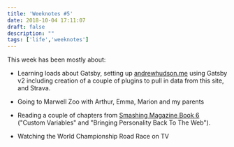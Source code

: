 ```yaml
---
title: 'Weeknotes #5'
date: 2018-10-04 17:11:07
draft: false
description: ""
tags: ['life','weeknotes']
---
```


This week has been mostly about:

*   Learning loads about Gatsby, setting up [andrewhudson.me](https://andrewhudson.me) using Gatsby v2 including creation of a couple of plugins to pull in data from this site, and Strava.
*   Going to Marwell Zoo with Arthur, Emma, Marion and my parents   
    
*   Reading a couple of chapters from [Smashing Magazine Book 6](https://www.smashingmagazine.com/2018/09/smashing-book-6-release/) ("Custom Variables" and "Bringing Personality Back To The Web").
*   Watching the World Championship Road Race on TV